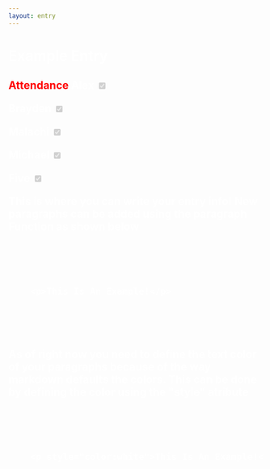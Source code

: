 ```yaml
---
layout: entry
---
```

<h1> <span style="color:white"> Example Entry</span> </h1>

<h2 class="attendance"> <span style="color:red"> Attendance</span> 
<label class="container">Alex
  <input type="checkbox" disabled checked="checked">
  <span class="checkmark"></span>
</label>

<label class="container">Brayden
  <input type="checkbox" disabled checked="checked">
  <span class="checkmark"></span>
</label>

<label class="container">Malachi
  <input type="checkbox" disabled checked="checked">
  <span class="checkmark"></span>
</label>

<label class="container">Michael
  <input type="checkbox" disabled checked="checked">
  <span class="checkmark"></span>
</label>

<label class="container">Five
  <input type="checkbox" disabled checked="checked">
  <span class="checkmark"></span>
</label>

<body text="#ffffff" link="#ff0000" vlink="#ff0000" alink="#ff0000"> 
<p> This is where you can write your entry info! New paragraphs can be added using the paragraph Function as shown below </p>

<pre>
    <code>
    <xmp>
    <p>This Is An Example!</p>
    </xmp>
    </code>
</pre>

<p style="color:white">As of right now you need to define the text color of your paragraphs because of the way markdown defaults the colors. This can be done by defining the color using the "style" atribute</p>

<pre>
    <code>
    <xmp>
    <p style="color:white">This Is An Example!</p>
    </xmp>
    </code>
</pre>